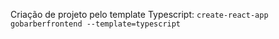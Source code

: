 Criação de projeto pelo template Typescript: `create-react-app gobarberfrontend --template=typescript`
